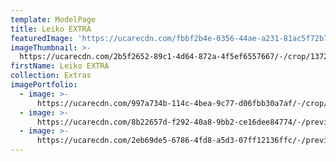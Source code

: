 ```yaml
---
template: ModelPage
title: Leiko EXTRA
featuredImage: 'https://ucarecdn.com/fbbf2b4e-0356-44ae-a231-81ac5f72b7b3/'
imageThumbnail: >-
  https://ucarecdn.com/2b5f2652-89c1-4d64-872a-4f5ef6557667/-/crop/1372x2018/197,227/-/preview/
firstName: Leiko EXTRA
collection: Extras
imagePortfolio:
  - image: >-
      https://ucarecdn.com/997a734b-114c-4bea-9c77-d06fbb30a7af/-/crop/1540x2097/192,212/-/preview/
  - image: >-
      https://ucarecdn.com/8b22657d-f292-40a8-9bb2-ce16dee84774/-/preview/-/rotate/90/
  - image: >-
      https://ucarecdn.com/2eb69de5-6786-4fd8-a5d3-07ff12136ffc/-/preview/-/rotate/90/
---
```


